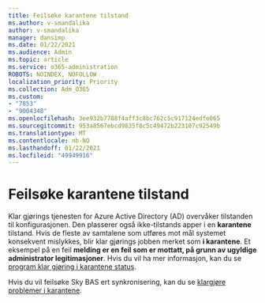 ```yaml
---
title: Feilsøke karantene tilstand
ms.author: v-smandalika
author: v-smandalika
manager: dansimp
ms.date: 01/22/2021
ms.audience: Admin
ms.topic: article
ms.service: o365-administration
ROBOTS: NOINDEX, NOFOLLOW
localization_priority: Priority
ms.collection: Adm_O365
ms.custom:
- "7853"
- "9004348"
ms.openlocfilehash: 3ee932b7788f4aff3c8bc762c5c917124edfe065
ms.sourcegitcommit: 953a8567ebcd9835f8c5c49472b223107c92549b
ms.translationtype: MT
ms.contentlocale: nb-NO
ms.lasthandoff: 01/22/2021
ms.locfileid: "49949916"
---
```

# <a name="troubleshoot-quarantine-state"></a>Feilsøke karantene tilstand

Klar gjørings tjenesten for Azure Active Directory (AD) overvåker tilstanden til konfigurasjonen. Den plasserer også ikke-tilstands apper i en **karantene** tilstand. Hvis de fleste av samtalene som utføres mot mål systemet konsekvent mislykkes, blir klar gjørings jobben merket som **i karantene**. Et eksempel på en feil **melding er en feil som er mottatt, på grunn av ugyldige administrator legitimasjoner**. Hvis du vil ha mer informasjon, kan du se [program klar gjøring i karantene status](https://docs.microsoft.com/azure/active-directory/app-provisioning/application-provisioning-quarantine-status).

Hvis du vil feilsøke Sky BAS ert synkronisering, kan du se [klargjøre problemer i karantene](https://docs.microsoft.com/azure/active-directory/cloud-sync/how-to-troubleshoot#provisioning-quarantined-problems). 
